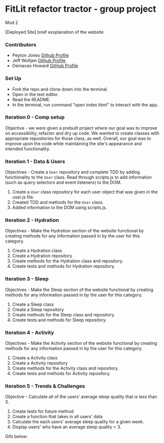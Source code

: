 # FitLit refactor tractor - group project
Mod 2

[Deployed Site]
brief exxplanation of the website 

### Contributors
* Peyton Jones [Github Profile](https://github.com/Peytonjo)
* Jeff Woltjen [Github Profile](https://github.com/jwoltjen)
* Demaceo Howard [GitHub Profile](https://github.com/demaceo)

### Set Up
* Fork the repo and clone down into the terminal.
* Open in the text editor.
* Read the README.
* In the terminal, run command "open index.html" to interact with the app.

### Iteration 0 - Comp setup
Objective - we were given a prebuilt project where our goal was to improve on accessibility, refactor and dry up code. We wanted to create classes with appropriate repositories for those class, as well. Overall, our goal was to improve upon the code while maintaining the site's appearance and intended functionality.

### Iteration 1 - Data & Users
Objectives - Create a `User` repository and complete TDD by adding functionality to the `User` class. Read through scripts.js to add information (such as query selectors and event listeners) to the DOM.
1. Create a `User` class repository for each user object that was given in the user.js file.
2. Created TDD and methods for the `User` class.
3. Added information to the DOM using scripts.js.

### Iteration 2 - Hydration
Objectives - Make the Hydration section of the website functional by creating methods for any information passed in by the user for this category.
1. Create a Hydration class
2. Create a Hydration repository
3. Create methods for the Hydration class and repository.
4. Create tests and methods for Hydration repository.

### Iteration 3 - Sleep
Objectives - Make the Sleep section of the website functional by creating methods for any information passed in by the user for this category.
1. Create a Sleep class
2. Create a Sleep repository
3. Create methods for the Sleep class and repository.
4. Create tests and methods for Sleep repository.

### Iteration 4 - Activity
Objectives - Make the Activity section of the website functional by creating methods for any information passed in by the user for this category.
1. Create a Activity class
2. Create a Activity repository
3. Create methods for the Activity class and repository.
4. Create tests and methods for Activity repository.


### Iteration 5 - Trends & Challenges
Objective - Calculate all of the users' average sleep quality that is less than 3.
1. Create tests for future method
2. Create a function that takes in all users' data 
3. Calculate the each users' average sleep quality for a given week.
4. Display users' who have an average sleep quality < 3.


Gifs below:

![]()










